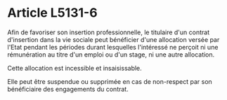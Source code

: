 # Article L5131-6

Afin de favoriser son insertion professionnelle, le titulaire d'un contrat d'insertion dans la vie sociale peut bénéficier d'une allocation versée par l'Etat pendant les périodes durant lesquelles l'intéressé ne perçoit ni une rémunération au titre d'un emploi ou d'un stage, ni une autre allocation.

Cette allocation est incessible et insaisissable.

Elle peut être suspendue ou supprimée en cas de non-respect par son bénéficiaire des engagements du contrat.